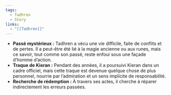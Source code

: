 ```yaml
---
tags:
  - Tadhren
  - Story
links:
  - "[[Tadhren]]"
---
```


- **Passé mystérieux :** 
    Tadhren a vécu une vie difficile, faite de conflits et de pertes. Il a peut-être été lié à la magie ancienne ou aux runes, mais ce savoir, tout comme son passé, reste enfoui sous une façade d’homme d’action.
- **Traque de Kieran :** 
    Pendant des années, il a poursuivi Kieran dans un cadre officiel, mais cette traque est devenue quelque chose de plus personnel, nourrie par l’admiration et un sens implicite de responsabilité.
- **Recherche de rédemption :** 
    À travers ses actes, il cherche à réparer indirectement les erreurs passées.
